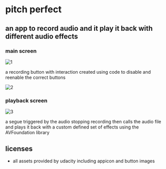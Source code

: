 # pitch perfect
## an app to record audio and it play it back with different audio effects 

### main screen
![1](https://user-images.githubusercontent.com/107511052/174850545-237ea551-c6f9-467d-8bf0-11a913bfaa6f.png)

a recording button with interaction created using code to disable and reenable the correct buttons

![2](https://user-images.githubusercontent.com/107511052/174850760-76276eab-1f14-4a49-92a8-e3043a844795.png)

### playback screen
![3](https://user-images.githubusercontent.com/107511052/174850826-e436a7b5-4a37-4c34-8ead-9c70ad00e46e.png)

a segue triggered by the audio stopping recording then calls the audio file and plays it back with a custom defined set of effects using the AVFoundation library


## licenses
- all assets provided by udacity including appicon and button images
